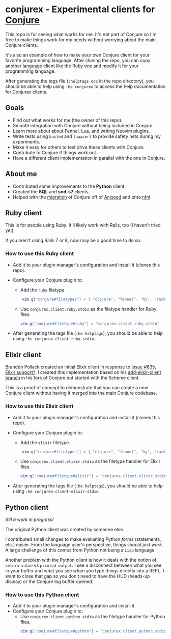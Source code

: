 # conjurex - Experimental clients for [Conjure](https://github.com/Olical/conjure)

This repo is for seeing what works for me. It's not part of Conjure so I'm free
to make things work for my needs without worrying about the main Conjure
clients.

It's also an example of how to make your own Conjure client for your favorite programming
language. After cloning the repo, you can copy another language client like the Ruby
one and modify it for your programming language.

After generating the tags file (`:helptags doc` in the repo directory), you should be able
to help using `:he conjurex` to access the help documentation for Conjurex clients.



## Goals

- Find out what works for me (the owner of this repo).
- Smooth integration with Conjure without being included in Conjure.
- Learn more about about Fennel, Lua, and writing Neovim plugins.
- Write tests using `busted` and `luaasert` to provide safety nets during my
experiments.
- Make it easy for others to test drive these clients with Conjure.
- Contribute to Conjure if things work out.
- Have a different client implementation in parallel with the one in Conjure.

## About me

- Contributed some improvements to the **Python** client.
- Created the **SQL** and **snd-s7** clients.
- Helped with the [migration](https://github.com/Olical/conjure/discussions/605)
of Conjure off of [Aniseed](https://github.com/Olical/aniseed) and onto
[nfnl](https://github.com/Olical/nfnl).

## Ruby client

This is for people using Ruby. It'll likely work with Rails, too (I haven't tried yet).

If you aren't using Rails 7 or 8, now may be a good time to do so.

### How to use this Ruby client

- Add it to your plugin manager's configuration and install it (clones this
repo).
- Configure your Conjure plugin to:
    - Add the `ruby` filetype.

    ```lua
        vim.g["conjure#filetypes"] = { "clojure", "fennel", "hy", "racket", "scheme", "lua", "lisp", "python", "rust", "sql", "javascript", "elixir", "ruby" }
    ```

    - Use `conjurex.client.ruby.stdio` as the filetype handler for Ruby files.

        ```lua
        vim.g["conjure#filetype#ruby"] = "conjurex.client.ruby.stdio"
        ```

- After generating the tags file (`:he helptags`), you should be able to help using `:he
  conjurex-client-ruby-stdio`.


## Elixir client

Brandon Pollack created an initial Elixir client in response to [Issue #635,
Elixir support?](https://github.com/Olical/conjure/issues/635). I created this
implementation based on his [add-elixir-client
branch](https://github.com/brandonpollack23/conjure/tree/add-elixir-client) in
his fork of Conjure but started with the Scheme client.

This is a proof of concept to demonstrate that you can create a new Conjure
client without having it merged into the main Conjure codebase.

### How to use this Elixir client

- Add it to your plugin manager's configuration and install it (clones this
repo).
- Configure your Conjure plugin to:
    - Add the `elixir` filetype.

    ```lua
        vim.g["conjure#filetypes"] = { "clojure", "fennel", "hy", "racket", "scheme", "lua", "lisp", "python", "rust", "sql", "javascript", "elixir" }
    ```

    - Use `conjurex.client.elixir.stdio` as the filetype handler for Elixir
    files.

        ```lua
        vim.g["conjure#filetype#elixir"] = "conjurex.client.elixir.stdio"
        ```

- After generating the tags file (`:he helptags`), you should be able to help using `:he
  conjurex-client-elixir-stdio`.


## Python client

*Stil a work in progress!*


The original Python client was created by someone else.

I contributed small changes to make evaluating Python *forms* (statements, etc.)
easier. From the language user's perspective, things should *just work*. A large
challenge of this comes from Python not being a `Lisp` language.

Another problem with the Python client is how it deals with the notion of
`return value` vs `printed output`. I see a disconnect between what you see in
your buffer and what you see when you type things directly into a REPL. I want
to close that gap so you don't need to have the HUD (heads-up display) or the
Conjure log buffer opened.

### How to use this Python client

- Add it to your plugin manager's configuration and install it.
- Configure your Conjure plugin to:
    - Use `conjurex.client.python.stdio` as the filetype handler for Python files.
        ```lua
        vim.g["conjure#filetype#python"] = "conjurex.client.python.stdio"
        ```

